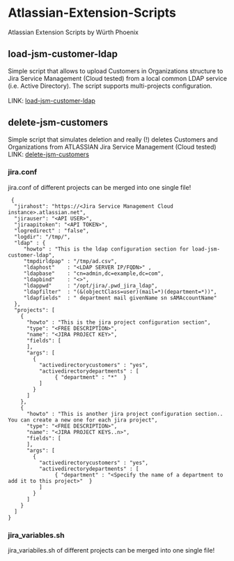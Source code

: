 # Atlassian-Extension-Scripts
Atlassian Extension Scripts by Würth Phoenix 

## load-jsm-customer-ldap 
Simple script that allows to upload Customers in Organizations structure to Jira Service Management (Cloud tested) from a local common LDAP service (i.e. Active Directory). The script supports multi-projects configuration. <br>
<br>
LINK:  [load-jsm-customer-ldap](https://github.com/WuerthPhoenix/Atlassian-Extension-Scripts/tree/main/load-jsm-customer-ldap "load-jsm-customer-ldap readme")

## delete-jsm-customers
Simple script that simulates deletion and really (!) deletes Customers and Organizations from ATLASSIAN Jira Service Management (Cloud tested) 
<br>
LINK:  [delete-jsm-customers](https://github.com/WuerthPhoenix/Atlassian-Extension-Scripts/blob/main/delete-jsm-customers/README.md "delete-jsm-customer readme")

### jira.conf
jira.conf of different projects can be merged into one single file!
```
 {
  "jirahost": "https://<Jira Service Management Cloud instance>.atlassian.net",
  "jirauser": "<API USER>",
  "jiraapitoken": "<API TOKEN>",
  "logredirect" : "false",
  "logdir": "/tmp/",
  "ldap" : { 
     "howto" : "This is the ldap configuration section for load-jsm-customer-ldap",
     "tmpdirldpap" : "/tmp/ad.csv",
     "ldaphost"    : "<LDAP SERVER IP/FQDN>" ,
     "ldapbase"    : "cn=admin,dc=example,dc=com",
     "ldapbind"    : "<>",
     "ldappwd"     : "/opt/jira/.pwd_jira_ldap",
     "ldapfilter"  : "(&(objectClass=user)(mail=*)(department=*))",
     "ldapfields"  : " department mail givenName sn sAMAccountName"
  },
  "projects": [
    {
      "howto" : "This is the jira project configuration section",
      "type": "<FREE DESCRIPTION>",
      "name": "<JIRA PROJECT KEY>",
      "fields": [
      ],
      "args": [
        {
          "activedirectorycustomers" : "yes",
          "activedirectorydepartments" : [
               { "department" : "*"  }
          ]
        }
      ]
    },
    {
      "howto" : "This is another jira project configuration section.. You can create a new one for each jira project",
      "type": "<FREE DESCRIPTION>",
      "name": "<JIRA PROJECT KEYS..n>",
      "fields": [
      ],
      "args": [
        {
          "activedirectorycustomers" : "yes",
          "activedirectorydepartments" : [
               { "department" : "<Specify the name of a department to add it to this project>"  }
          ]
        }
      ]
    }
  ]
}

```

### jira_variables.sh
jira_variabiles.sh of different projects can be merged into one single file! 
